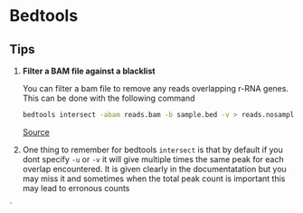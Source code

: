 # Bedtools

## Tips

1. **Filter a BAM file against a blacklist** 

   You can filter a bam file to remove any reads overlapping r-RNA genes. This can be done with the following command

   ```bash
   bedtools intersect -abam reads.bam -b sample.bed -v > reads.nosample.bam
   ```

   [Source](https://www.biostars.org/p/121494/#121499)

2. One thing to remember for bedtools `intersect` is that by default if you dont specify `-u` or `-v` it will give multiple times the same peak for each overlap encountered. It is given clearly in the documentatation but you may miss it and sometimes when the total peak count is important this may lead to erronous counts

`